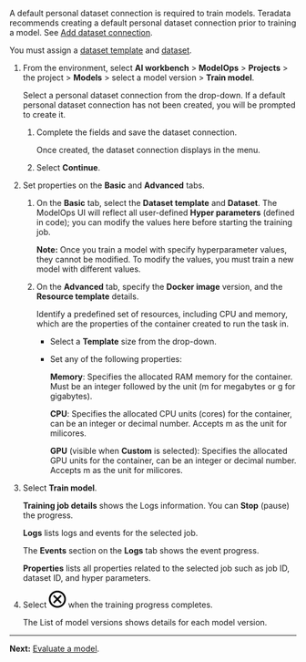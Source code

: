 A default personal dataset connection is required to train models. Teradata recommends creating a default personal dataset connection prior to training a model. See [Add dataset connection](vpe1725389258480.md).

You must assign a [dataset template](frd1725409311264.md) and [dataset](xfu1732652871944.md).

1.  From the environment, select **AI workbench** > **ModelOps** > **Projects** > the project > **Models** > select a model version > **Train model**.

    Select a personal dataset connection from the drop-down. If a default personal dataset connection has not been created, you will be prompted to create it.

    1.  Complete the fields and save the dataset connection.

        Once created, the dataset connection displays in the menu.


    1.  Select **Continue**.


1.  Set properties on the **Basic** and **Advanced** tabs.

    1.  On the **Basic** tab, select the **Dataset template** and **Dataset**. The ModelOps UI will reflect all user-defined **Hyper parameters** (defined in code); you can modify the values here before starting the training job.

        **Note:** Once you train a model with specify hyperparameter values, they cannot be modified. To modify the values, you must train a new model with different values.


    1.  On the **Advanced** tab, specify the **Docker image** version, and the **Resource template** details.

        Identify a predefined set of resources, including CPU and memory, which are the properties of the container created to run the task in.

        -   Select a **Template** size from the drop-down.


        -   Set any of the following properties:

            **Memory**: Specifies the allocated RAM memory for the container. Must be an integer followed by the unit (m for megabytes or g for gigabytes).

            **CPU**: Specifies the allocated CPU units (cores) for the container, can be an integer or decimal number. Accepts m as the unit for milicores.

            **GPU** (visible when **Custom** is selected): Specifies the allocated GPU units for the container, can be an integer or decimal number. Accepts m as the unit for milicores.


1.  Select **Train model**.

    **Training job details** shows the Logs information. You can **Stop** (pause) the progress.

    **Logs** lists logs and events for the selected job.

    The **Events** section on the **Logs** tab shows the event progress.

    **Properties** lists all properties related to the selected job such as job ID, dataset ID, and hyper parameters.


1.  Select ![Close icon](Images/teg1680569591203.svg) when the training progress completes.

    The List of model versions shows details for each model version.


---

**Next:** [Evaluate a model](wzw1732650597340.md).

